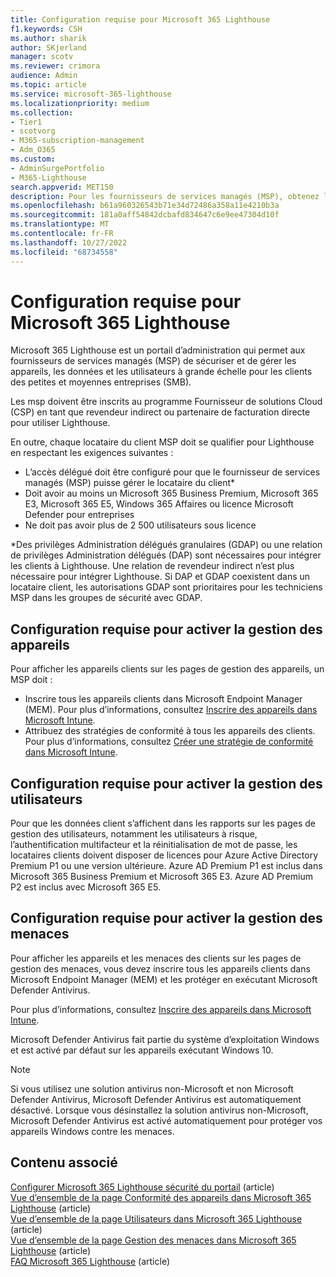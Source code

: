 ```yaml
---
title: Configuration requise pour Microsoft 365 Lighthouse
f1.keywords: CSH
ms.author: sharik
author: SKjerland
manager: scotv
ms.reviewer: crimora
audience: Admin
ms.topic: article
ms.service: microsoft-365-lighthouse
ms.localizationpriority: medium
ms.collection:
- Tier1
- scotvorg
- M365-subscription-management
- Adm_O365
ms.custom:
- AdminSurgePortfolio
- M365-Lighthouse
search.appverid: MET150
description: Pour les fournisseurs de services managés (MSP), obtenez la liste des conditions requises pour utiliser Microsoft 365 Lighthouse.
ms.openlocfilehash: b61a960326543b71e34d72486a358a11e4210b3a
ms.sourcegitcommit: 181a0aff54842dcbafd834647c6e9ee47304d10f
ms.translationtype: MT
ms.contentlocale: fr-FR
ms.lasthandoff: 10/27/2022
ms.locfileid: "68734558"
---
```

# <a name="requirements-for-microsoft-365-lighthouse"></a>Configuration requise pour Microsoft 365 Lighthouse

Microsoft 365 Lighthouse est un portail d’administration qui permet aux fournisseurs de services managés (MSP) de sécuriser et de gérer les appareils, les données et les utilisateurs à grande échelle pour les clients des petites et moyennes entreprises (SMB).

Les msp doivent être inscrits au programme Fournisseur de solutions Cloud (CSP) en tant que revendeur indirect ou partenaire de facturation directe pour utiliser Lighthouse.

En outre, chaque locataire du client MSP doit se qualifier pour Lighthouse en respectant les exigences suivantes :

- L’accès délégué doit être configuré pour que le fournisseur de services managés (MSP) puisse gérer le locataire du client*
- Doit avoir au moins un Microsoft 365 Business Premium, Microsoft 365 E3, Microsoft 365 E5, Windows 365 Affaires ou licence Microsoft Defender pour entreprises
- Ne doit pas avoir plus de 2 500 utilisateurs sous licence

\*Des privilèges Administration délégués granulaires (GDAP) ou une relation de privilèges Administration délégués (DAP) sont nécessaires pour intégrer les clients à Lighthouse. Une relation de revendeur indirect n’est plus nécessaire pour intégrer Lighthouse. Si DAP et GDAP coexistent dans un locataire client, les autorisations GDAP sont prioritaires pour les techniciens MSP dans les groupes de sécurité avec GDAP.

## <a name="requirements-for-enabling-device-management"></a>Configuration requise pour activer la gestion des appareils

Pour afficher les appareils clients sur les pages de gestion des appareils, un MSP doit :

- Inscrire tous les appareils clients dans Microsoft Endpoint Manager (MEM). Pour plus d’informations, consultez [Inscrire des appareils dans Microsoft Intune](/mem/intune/enrollment/).
- Attribuez des stratégies de conformité à tous les appareils des clients. Pour plus d’informations, consultez [Créer une stratégie de conformité dans Microsoft Intune](/mem/intune/protect/create-compliance-policy).

## <a name="requirements-for-enabling-user-management"></a>Configuration requise pour activer la gestion des utilisateurs

Pour que les données client s’affichent dans les rapports sur les pages de gestion des utilisateurs, notamment les utilisateurs à risque, l’authentification multifacteur et la réinitialisation de mot de passe, les locataires clients doivent disposer de licences pour Azure Active Directory Premium P1 ou une version ultérieure. Azure AD Premium P1 est inclus dans Microsoft 365 Business Premium et Microsoft 365 E3. Azure AD Premium P2 est inclus avec Microsoft 365 E5.

## <a name="requirements-for-enabling-threat-management"></a>Configuration requise pour activer la gestion des menaces

Pour afficher les appareils et les menaces des clients sur les pages de gestion des menaces, vous devez inscrire tous les appareils clients dans Microsoft Endpoint Manager (MEM) et les protéger en exécutant Microsoft Defender Antivirus.

Pour plus d’informations, consultez [Inscrire des appareils dans Microsoft Intune](/mem/intune/enrollment/).

Microsoft Defender Antivirus fait partie du système d’exploitation Windows et est activé par défaut sur les appareils exécutant Windows 10.

> [!NOTE]
> Si vous utilisez une solution antivirus non-Microsoft et non Microsoft Defender Antivirus, Microsoft Defender Antivirus est automatiquement désactivé. Lorsque vous désinstallez la solution antivirus non-Microsoft, Microsoft Defender Antivirus est activé automatiquement pour protéger vos appareils Windows contre les menaces.

## <a name="related-content"></a>Contenu associé

[Configurer Microsoft 365 Lighthouse sécurité du portail](m365-lighthouse-configure-portal-security.md) (article)\
[Vue d’ensemble de la page Conformité des appareils dans Microsoft 365 Lighthouse](m365-lighthouse-device-compliance-page-overview.md) (article)\
[Vue d’ensemble de la page Utilisateurs dans Microsoft 365 Lighthouse](m365-lighthouse-users-page-overview.md) (article)\
[Vue d’ensemble de la page Gestion des menaces dans Microsoft 365 Lighthouse](m365-lighthouse-threat-management-page-overview.md) (article)\
[FAQ Microsoft 365 Lighthouse](m365-lighthouse-faq.yml) (article)
